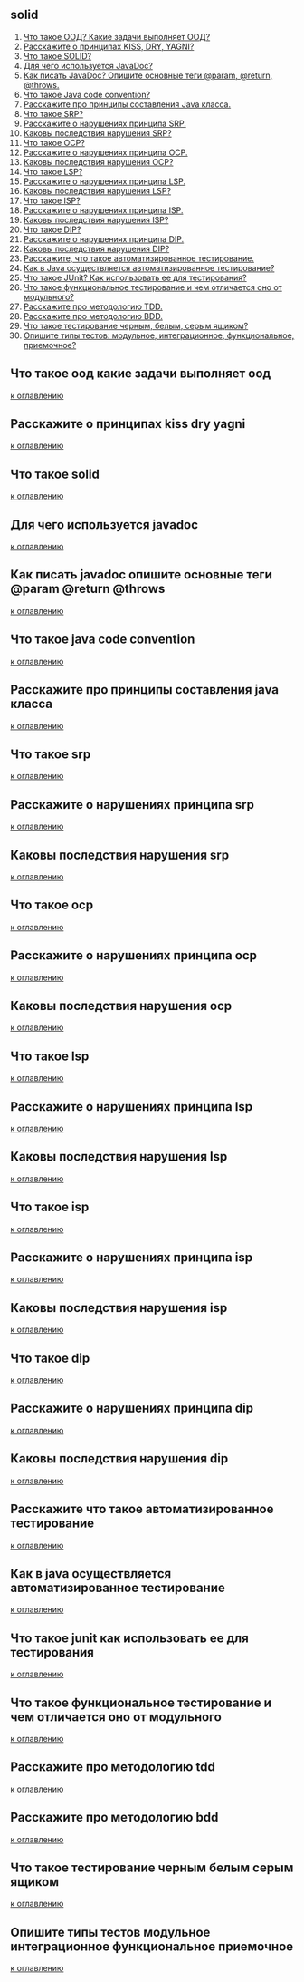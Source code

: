 ## solid

1) [Что такое ООД? Какие задачи выполняет ООД?](#что-такое-оод-какие-задачи-выполняет-оод)
2) [Расскажите о принципах KISS, DRY, YAGNI?](#расскажите-о-принципах-kiss-dry-yagni)
3) [Что такое SOLID?](#что-такое-solid)
4) [Для чего используется JavaDoc?](#для-чего-используется-javadoc)
5) [Как писать JavaDoc? Опишите основные теги @param, @return, @throws.](#как-писать-javadoc-опишите-основные-теги-@param-@return-@throws)
6) [Что такое Java code convention?](#что-такое-java-code-convention)
7) [Расскажите про принципы составления Java класса.](#расскажите-про-принципы-составления-java-класса)
8) [Что такое SRP?](#что-такое-srp)
9) [Расскажите о нарушениях принципа SRP.](#расскажите-о-нарушениях-принципа-srp)
10) [Каковы последствия нарушения SRP?](#каковы-последствия-нарушения-srp)
11) [Что такое OCP?](#что-такое-ocp)
12) [Расскажите о нарушениях принципа OCP.](#расскажите-о-нарушениях-принципа-ocp)
13) [Каковы последствия нарушения OCP?](#каковы-последствия-нарушения-ocp)
14) [Что такое LSP?](#что-такое-lsp)
15) [Расскажите о нарушениях принципа LSP.](#расскажите-о-нарушениях-принципа-lsp)
16) [Каковы последствия нарушения LSP?](#каковы-последствия-нарушения-lsp)
17) [Что такое ISP?](#что-такое-isp)
18) [Расскажите о нарушениях принципа ISP.](#расскажите-о-нарушениях-принципа-isp)
19) [Каковы последствия нарушения ISP?](#каковы-последствия-нарушения-isp)
20) [Что такое DIP?](#что-такое-dip)
21) [Расскажите о нарушениях принципа DIP.](#расскажите-о-нарушениях-принципа-dip)
22) [Каковы последствия нарушения DIP?](#каковы-последствия-нарушения-dip)
23) [Расскажите, что такое автоматизированное тестирование.](#расскажите-что-такое-автоматизированное-тестирование)
24) [Как в Java осуществляется автоматизированное тестирование?](#как-в-java-осуществляется-автоматизированное-тестирование)
25) [Что такое JUnit? Как использовать ее для тестирования?](#что-такое-junit-как-использовать-ее-для-тестирования)
26) [Что такое функциональное тестирование и чем отличается оно от модульного?](#что-такое-функциональное-тестирование-и-чем-отличается-оно-от-модульного)
27) [Расскажите про методологию TDD.](#расскажите-про-методологию-tdd)
28) [Расскажите про методологию BDD.](#расскажите-про-методологию-bdd)
29) [Что такое тестирование черным, белым, серым ящиком?](#что-такое-тестирование-черным-белым-серым-ящиком)
30) [Опишите типы тестов: модульное, интеграционное, функциональное, приемочное?](#опишите-типы-тестов-модульное-интеграционное-функциональное-приемочное)


## Что такое оод какие задачи выполняет оод

[к оглавлению](#solid)

## Расскажите о принципах kiss dry yagni

[к оглавлению](#solid)

## Что такое solid

[к оглавлению](#solid)

## Для чего используется javadoc

[к оглавлению](#solid)

## Как писать javadoc опишите основные теги @param @return @throws

[к оглавлению](#solid)

## Что такое java code convention

[к оглавлению](#solid)

## Расскажите про принципы составления java класса

[к оглавлению](#solid)

## Что такое srp

[к оглавлению](#solid)

## Расскажите о нарушениях принципа srp

[к оглавлению](#solid)

## Каковы последствия нарушения srp

[к оглавлению](#solid)

## Что такое ocp

[к оглавлению](#solid)

## Расскажите о нарушениях принципа ocp

[к оглавлению](#solid)

## Каковы последствия нарушения ocp

[к оглавлению](#solid)

## Что такое lsp

[к оглавлению](#solid)

## Расскажите о нарушениях принципа lsp

[к оглавлению](#solid)

## Каковы последствия нарушения lsp

[к оглавлению](#solid)

## Что такое isp

[к оглавлению](#solid)

## Расскажите о нарушениях принципа isp

[к оглавлению](#solid)

## Каковы последствия нарушения isp

[к оглавлению](#solid)

## Что такое dip

[к оглавлению](#solid)

## Расскажите о нарушениях принципа dip

[к оглавлению](#solid)

## Каковы последствия нарушения dip

[к оглавлению](#solid)

## Расскажите что такое автоматизированное тестирование

[к оглавлению](#solid)

## Как в java осуществляется автоматизированное тестирование

[к оглавлению](#solid)

## Что такое junit как использовать ее для тестирования

[к оглавлению](#solid)

## Что такое функциональное тестирование и чем отличается оно от модульного

[к оглавлению](#solid)

## Расскажите про методологию tdd

[к оглавлению](#solid)

## Расскажите про методологию bdd

[к оглавлению](#solid)

## Что такое тестирование черным белым серым ящиком

[к оглавлению](#solid)

## Опишите типы тестов модульное интеграционное функциональное приемочное

[к оглавлению](#solid)

